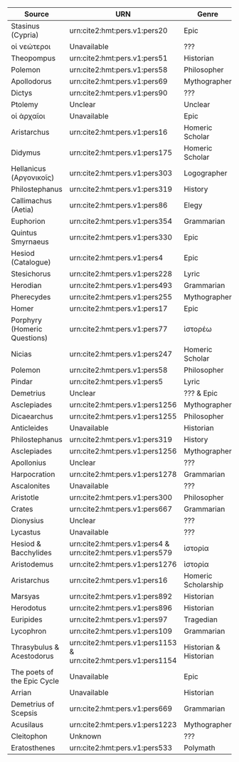 | Source | URN | Genre | Time | 
| ------ | --- | ----- | ---- | 
| Stasinus (Cypria) | urn:cite2:hmt:pers.v1:pers20 | Epic | 600s BCE (?) | 
| οἱ νεώτεροι | Unavailable | ??? | ??? | 
| Theopompus | urn:cite2:hmt:pers.v1:pers51 | Historian | 300s BCE | 
| Polemon | urn:cite2:hmt:pers.v1:pers58 | Philosopher | 200s BCE | 
| Apollodorus | urn:cite2:hmt:pers.v1:pers69 |  Mythographer | 100s BCE | 
| Dictys | urn:cite2:hmt:pers.v1:pers90 | ??? | ??? | 
| Ptolemy | Unclear | Unclear | Unclear | 
| οἱ ἀρχαῖοι | Unavailable | Epic | 700s BCE | 
| Aristarchus | urn:cite2:hmt:pers.v1:pers16 | Homeric Scholar | 220-143 BCE |
| Didymus | urn:cite2:hmt:pers.v1:pers175 | Homeric Scholar | 00s BCE | 
| Hellanicus (Αργονικοῖς)| urn:cite2:hmt:pers.v1:pers303 | Logographer | 400s BCE | 
| Philostephanus | urn:cite2:hmt:pers.v1:pers319 | History | 200s BCE | 
|Callimachus (Aetia) | urn:cite2:hmt:pers.v1:pers86 | Elegy | 200s BCE |
| Euphorion | urn:cite2:hmt:pers.v1:pers354 | Grammarian | 200s BCE | 
| Quintus Smyrnaeus | urn:cite2:hmt:pers.v1:pers330 | Epic | 300s CE | 
| Hesiod (Catalogue) | urn:cite2:hmt:pers.v1:pers4 | Epic | 750 to 650 BCE | 
| Stesichorus | urn:cite2:hmt:pers.v1:pers228 | Lyric | 500s BCE | 
| Herodian | urn:cite2:hmt:pers.v1:pers493 | Grammarian | 100s CE | 
| Pherecydes | urn:cite2:hmt:pers.v1:pers255 | Mythographer | 400s BCE | 
| Homer | urn:cite2:hmt:pers.v1:pers17 | Epic | ??? | 
| Porphyry (Homeric Questions) | urn:cite2:hmt:pers.v1:pers77 | ἱστορέω | Philosopher | 200s CE | 
| Nicias | urn:cite2:hmt:pers.v1:pers247 | Homeric Scholar | ??? | 
| Polemon | urn:cite2:hmt:pers.v1:pers58 | Philosopher | 200s BCE | 
| Pindar | urn:cite2:hmt:pers.v1:pers5 | Lyric | 400s BCE | 3.724 | 
| Demetrius | Unclear | ??? & Epic | ??? | 
| Asclepiades | urn:cite2:hmt:pers.v1:pers1256 | Mythographer | 300s BCE | 
| Dicaearchus | urn:cite2:hmt:pers.v1:pers1255 | Philosopher | 300s BCE | 
| Anticleides | Unavailable | Historian | 200s BCE | 
| Philostephanus | urn:cite2:hmt:pers.v1:pers319 | History | 200s BCE | 
| Asclepiades | urn:cite2:hmt:pers.v1:pers1256 | Mythographer | 300s BCE | 
| Apollonius | Unclear | ??? | ??? | 
| Harpocration | urn:cite2:hmt:pers.v1:pers1278 | Grammarian | 100s CE | 
| Ascalonites | Unavailable | ??? | ??? | 10.2508 | 
| Aristotle | urn:cite2:hmt:pers.v1:pers300 | Philosopher | 300s BCE | 
| Crates | urn:cite2:hmt:pers.v1:pers667 | Grammarian | 100s BCE | 
| Dionysius | Unclear | ??? | ??? | 
| Lycastus | Unavailable | ??? | ??? | 
| Hesiod & Bacchylides | urn:cite2:hmt:pers.v1:pers4 & urn:cite2:hmt:pers.v1:pers579 | ἱστορία | Epic & Lyric | 700s and 400s BCE | 
| Aristodemus | urn:cite2:hmt:pers.v1:pers1276 | ἱστορία | Grammarian | 00s BCE | 
| Aristarchus | urn:cite2:hmt:pers.v1:pers16 | Homeric Scholarship | 220-143 BCE | 
| Marsyas | urn:cite2:hmt:pers.v1:pers892 | Historian | 300s BCE |  
| Herodotus | urn:cite2:hmt:pers.v1:pers896 | Historian | 400s BCE |  
| Euripides | urn:cite2:hmt:pers.v1:pers97 | Tragedian | 400s BCE | 
| Lycophron | urn:cite2:hmt:pers.v1:pers109 | Grammarian | 200s BCE | 
| Thrasybulus & Acestodorus | urn:cite2:hmt:pers.v1:pers1153 & urn:cite2:hmt:pers.v1:pers1154 | Historian & Historian | ??? & ??? | 
| The poets of the Epic Cycle | Unavailable | Epic | 600s BCE |  
| Arrian | Unavailable | Historian | 100s CE | 
| Demetrius of Scepsis | urn:cite2:hmt:pers.v1:pers669 | Grammarian | 100s BCE |  
| Acusilaus | urn:cite2:hmt:pers.v1:pers1223 | Mythographer | 500s BCE | 
| Cleitophon | Unknown | ??? | ??? |  
| Eratosthenes | urn:cite2:hmt:pers.v1:pers533 | Polymath | 200s BCE |  
